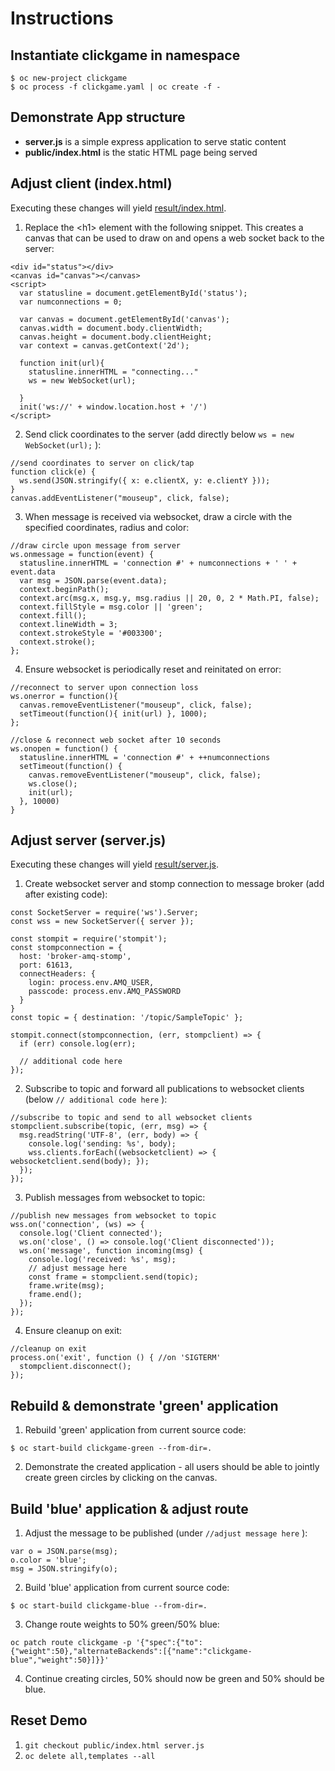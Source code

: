 # Instructions

## Instantiate clickgame in namespace
```
$ oc new-project clickgame
$ oc process -f clickgame.yaml | oc create -f -
```

## Demonstrate App structure
* **server.js** is a simple express application to serve static content
* **public/index.html** is the static HTML page being served

## Adjust client (index.html)
Executing these changes will yield [result/index.html](result/index.html).

1. Replace the &lt;h1> element with the following snippet. This creates a canvas that can be used to draw on and opens a web socket back to the server:
```
<div id="status"></div>
<canvas id="canvas"></canvas>
<script>
  var statusline = document.getElementById('status');
  var numconnections = 0;

  var canvas = document.getElementById('canvas');
  canvas.width = document.body.clientWidth;
  canvas.height = document.body.clientHeight;
  var context = canvas.getContext('2d');

  function init(url){
    statusline.innerHTML = "connecting..."
    ws = new WebSocket(url);

  }
  init('ws://' + window.location.host + '/')
</script>
```

2. Send click coordinates to the server (add directly below ```ws = new WebSocket(url);``` ):
```
//send coordinates to server on click/tap
function click(e) {
  ws.send(JSON.stringify({ x: e.clientX, y: e.clientY }));
}
canvas.addEventListener("mouseup", click, false);
```

3. When message is received via websocket, draw a circle with the specified coordinates, radius and color:
```
//draw circle upon message from server
ws.onmessage = function(event) {
  statusline.innerHTML = 'connection #' + numconnections + ' ' +  event.data
  var msg = JSON.parse(event.data);
  context.beginPath();
  context.arc(msg.x, msg.y, msg.radius || 20, 0, 2 * Math.PI, false);
  context.fillStyle = msg.color || 'green';
  context.fill();
  context.lineWidth = 3;
  context.strokeStyle = '#003300';
  context.stroke();
};
```

4. Ensure websocket is periodically reset and reinitated on error:
```
//reconnect to server upon connection loss
ws.onerror = function(){
  canvas.removeEventListener("mouseup", click, false);
  setTimeout(function(){ init(url) }, 1000);
};

//close & reconnect web socket after 10 seconds
ws.onopen = function() {
  statusline.innerHTML = 'connection #' + ++numconnections
  setTimeout(function() {
    canvas.removeEventListener("mouseup", click, false);
    ws.close();
    init(url);
  }, 10000)
}
```

## Adjust server (server.js)
Executing these changes will yield [result/server.js](result/server.js).

1. Create websocket server and stomp connection to message broker (add after existing code):
```
const SocketServer = require('ws').Server;
const wss = new SocketServer({ server });

const stompit = require('stompit');
const stompconnection = {
  host: 'broker-amq-stomp',
  port: 61613,
  connectHeaders: {
    login: process.env.AMQ_USER,
    passcode: process.env.AMQ_PASSWORD
  }
}
const topic = { destination: '/topic/SampleTopic' };

stompit.connect(stompconnection, (err, stompclient) => {
  if (err) console.log(err);

  // additional code here
});
```

2. Subscribe to topic and forward all publications to websocket clients (below ```// additional code here``` ):
```
//subscribe to topic and send to all websocket clients
stompclient.subscribe(topic, (err, msg) => {
  msg.readString('UTF-8', (err, body) => {
    console.log('sending: %s', body);
    wss.clients.forEach((websocketclient) => { websocketclient.send(body); });
  });
});
```

3. Publish messages from websocket to topic:
```
//publish new messages from websocket to topic
wss.on('connection', (ws) => {
  console.log('Client connected');
  ws.on('close', () => console.log('Client disconnected'));
  ws.on('message', function incoming(msg) {
    console.log('received: %s', msg);
    // adjust message here
    const frame = stompclient.send(topic);
    frame.write(msg);
    frame.end();
  });
});
```

4. Ensure cleanup on exit:
```
//cleanup on exit
process.on('exit', function () { //on 'SIGTERM'
  stompclient.disconnect();
});
```

## Rebuild & demonstrate 'green' application
1. Rebuild 'green' application from current source code:
```
$ oc start-build clickgame-green --from-dir=.
```
2. Demonstrate the created application - all users should be able to jointly create green circles by clicking on the canvas.

## Build 'blue' application & adjust route
1. Adjust the message to be published (under ```//adjust message here``` ):
```
var o = JSON.parse(msg);
o.color = 'blue';
msg = JSON.stringify(o);
```

2. Build 'blue' application from current source code:
```
$ oc start-build clickgame-blue --from-dir=.
```

3. Change route weights to 50% green/50% blue:
```
oc patch route clickgame -p '{"spec":{"to":{"weight":50},"alternateBackends":[{"name":"clickgame-blue","weight":50}]}}'
```

4. Continue creating circles, 50% should now be green and 50% should be blue.

## Reset Demo
1. ```git checkout public/index.html server.js```
2. ```oc delete all,templates --all```
